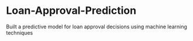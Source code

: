 # Loan-Approval-Prediction
Built a predictive model for loan approval decisions using machine learning techniques
